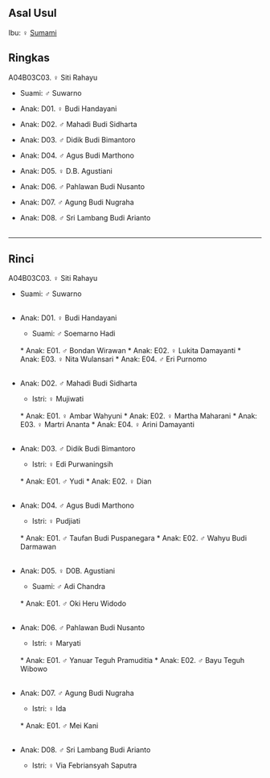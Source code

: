 ## Asal Usul

Ibu: ♀ [Sumami][up] 

## Ringkas

A04B03C03. ♀ Siti Rahayu
	<br/>

*	Suami: ♂ Suwarno
	<br/>

*	Anak: D01. ♀ Budi Handayani
*	Anak: D02. ♂ Mahadi Budi Sidharta
*	Anak: D03. ♂ Didik Budi Bimantoro
*	Anak: D04. ♂ Agus Budi Marthono
*	Anak: D05. ♀ D.B. Agustiani
*	Anak: D06. ♂ Pahlawan Budi Nusanto
*	Anak: D07. ♂ Agung Budi Nugraha
*	Anak: D08. ♂ Sri Lambang Budi Arianto
	<br/><br/>

-- -- --

## Rinci

A04B03C03. ♀ Siti Rahayu
	<br/>

*	Suami: ♂ Suwarno
	<br/><br/>

*	Anak: D01. ♀ Budi Handayani
	*	Suami: ♂ Soemarno Hadi
	<br/>
	*	Anak: E01. ♂ Bondan Wirawan
	*	Anak: E02. ♀ Lukita Damayanti
	*	Anak: E03. ♀ Nita Wulansari
	*	Anak: E04. ♂ Eri Purnomo
	<br/><br/>

*	Anak: D02. ♂ Mahadi Budi Sidharta
	*	Istri: ♀ Mujiwati
	<br/>
	*	Anak: E01. ♀ Ambar Wahyuni 
	*	Anak: E02. ♀ Martha Maharani
	*	Anak: E03. ♀ Martri Ananta
	*	Anak: E04. ♀ Arini Damayanti
	<br/><br/>

*	Anak: D03. ♂ Didik Budi Bimantoro
	*	Istri: ♀ Edi Purwaningsih
	<br/>
	*	Anak: E01. ♂ Yudi 
	*	Anak: E02. ♀ Dian
	<br/><br/>

*	Anak: D04. ♂ Agus Budi Marthono
	*	Istri: ♀ Pudjiati
	<br/>
	*	Anak: E01. ♂ Taufan Budi Puspanegara 
	*	Anak: E02. ♂ Wahyu Budi Darmawan
	<br/><br/>

*	Anak: D05. ♀ D0B. Agustiani
	*	Suami: ♂ Adi Chandra
	<br/>
	*	Anak: E01. ♂ Oki Heru Widodo
	<br/><br/>

*	Anak: D06. ♂ Pahlawan Budi Nusanto
	*	Istri: ♀ Maryati
	<br/>
	*	Anak: E01. ♂ Yanuar Teguh Pramuditia
	*	Anak: E02. ♂ Bayu Teguh Wibowo
	<br/><br/>

*	Anak: D07. ♂ Agung Budi Nugraha
	*	Istri: ♀ Ida
	<br/>
	*	Anak: E01. ♂ Mei Kani
	<br/><br/>

*	Anak: D08. ♂ Sri Lambang Budi Arianto
	*	Istri: ♀ Via Febriansyah Saputra
	<br/><br/>

[up]: https://github.com/epsi-rns/gitodipuro/blob/master/tree/A04/B03.md

